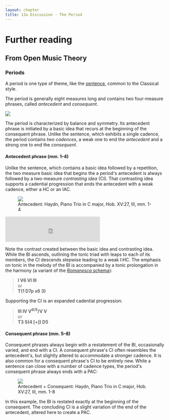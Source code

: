 ```yaml
---
layout: chapter
title: 13a Discussion - The Period
---
```

# Further reading

## From Open Music Theory

### Periods

A period is one type of theme, like the [sentence](sentence.html), common to the Classical style.

The period is generally eight measures long and contains two four-measure phrases, called  *antecedent* and *consequent*.

<img src="{{ site.baseurl }}/images/ClassicalThemes/period.svg" >

The period is characterized by balance and symmetry. Its antecedent phrase is initiated by a basic idea that recurs at the beginning of the consequent phrase. Unlike the sentence, which exhibits a single cadence, the period contains *two cadences*, a weak one to end the *antecedent* and a strong one to end the *consequent*.

#### Antecedent phrase (mm. 1–4)

Unlike the sentence, which contains a basic idea followed by a repetition, the two measure basic idea that begins the a period's antecedent is always followed by a two-measure *contrasting idea* (CI). That contrasting idea supports a cadential progression that ends the antecedent with a weak cadence, either a HC or an IAC.

<figure>	
  <img src="{{ site.baseurl }}/images/form/antecedent.png">
  <figcaption>Antecedent: Haydn, Piano Trio in C major, Hob. XV:27, III, mm. 1-4 </figcaption>
</figure> 

<iframe src="https://embed.spotify.com/?uri=spotify:track:1BUSIhYdu0P8LBWXLpAx4g" width="300" height="80" frameborder="0" allowtransparency="true"></iframe><br/>

Note the contrast created between the basic idea and contrasting idea. While the BI ascends, outlining the tonic triad with leaps to each of its members, the CI descends stepwise leading to a weak I:HC. The emphasis on tonic in the melody of the BI is accompanied by a tonic prolongation in the harmony (a variant of the [*Romanesca* schema](schemataOpensAndCloses.html)):

> **I V6 VI III**  
or  
**T(1 D7p x6 3)**

Supporting the CI is an expanded cadential progression:

> **III IV V<sup>6/5</sup>/V V**  
or  
**T3 S(4 [+]) D5**

<!--The formal functional progression in this example is identical to the antecedent (which is often the case): the BI exhibits presentation function, and the CI exhibits continuation–cadential function. Note that Haydn uses a single subdominant chord in the consequent (the applied chord from the antecedent has been dropped) and moves to the dominant one beat earlier so that the PAC’s tonic arrival can come on the downbeat of the last bar of the phrase. This compression of the cadential progression to accommodate the additional tonic chord at the end is common.-->

#### Consequent phrase (mm. 5–8)

Consequent phrases always begin with a restatement of the BI, occasionally varied, and end with a CI. A consequent phrase's CI often resembles the antecedent's, but slightly altered to accommodate a stronger cadence. It is also common for a consequent phrase's CI to be entirely new. While a sentence can close with a number of cadence types, the period's consequent phrase always ends with a PAC:

<figure>	
  <img src="{{ site.baseurl }}/images/form/xv27.png">
  <figcaption>Antecedent + Consequent: Haydn, Piano Trio in C major, Hob. XV:27, III, mm. 1-8 </figcaption>
</figure> 

In this example, the BI is restated exactly at the beginning of the consequent. The concluding CI is a slight variation of the end of the antecedent, altered here to create a PAC.
